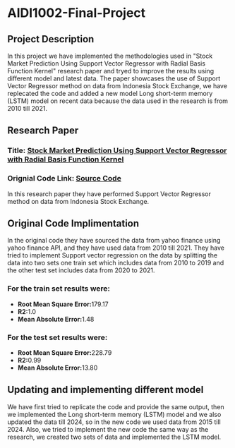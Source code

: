 # AIDI1002-Final-Project

## Project Description
In this project we have implemented the methodologies used in "Stock Market Prediction Using Support Vector Regressor with Radial Basis Function Kernel" research paper and tryed to improve the results using different model and latest data. The paper showcases the use of Support Vector Regressor method on data from Indonesia Stock Exchange, we have replecated the code and added a new model Long short-term memory (LSTM) model on recent data because the data used in the research is from 2010 till 2021.

## Research Paper
<h3>Title: <a href= "https://dl.acm.org/doi/abs/10.1145/3512388.3512444">Stock Market Prediction Using Support Vector Regressor with Radial Basis Function Kernel</a></h3>
<h3>Orignial Code Link: <a href= "https://github.com/K6RTCS/Stock-Market-Prediction-RBF">Source Code</a></h3>
In this research paper they have performed Support Vector Regressor method on data from Indonesia Stock Exchange.

## Original Code Implimentation
In the original code they have sourced the data from yahoo finance using yahoo finance API, and they have used data from 2010 till 2021. They have tried to implement Support vector regression on the data by splitting the data into two sets one train set which includes data from 2010  to 2019 and the other test set includes data from 2020 to 2021.
### For the train set results were:
<ul>
    <li><b>Root Mean Square Error:</b>179.17</li>
    <li><b>R2:</b>1.0</li>
    <li><b>Mean Absolute Error:</b>1.48</li>
</ul>

### For the test set results were:
<ul>
    <li><b>Root Mean Square Error:</b>228.79</li>
    <li><b>R2:</b>0.99</li>
    <li><b>Mean Absolute Error:</b>13.80</li>
</ul>

## Updating and implementing different model
We have first tried to replicate the code and provide the same output, then we implemented the Long short-term memory (LSTM) model and we also updated the data till 2024, so in the new code we used data from 2015 till 2024. Also, we tried to implement the new code the same way as the research, we created two sets of data and implemented the LSTM model.